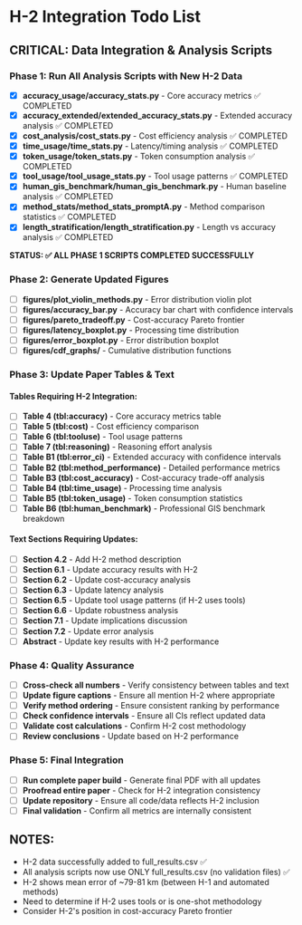 # H-2 Integration Todo List

## CRITICAL: Data Integration & Analysis Scripts

### Phase 1: Run All Analysis Scripts with New H-2 Data
- [x] **accuracy_usage/accuracy_stats.py** - Core accuracy metrics ✅ COMPLETED
- [x] **accuracy_extended/extended_accuracy_stats.py** - Extended accuracy analysis ✅ COMPLETED
- [x] **cost_analysis/cost_stats.py** - Cost efficiency analysis ✅ COMPLETED
- [x] **time_usage/time_stats.py** - Latency/timing analysis ✅ COMPLETED
- [x] **token_usage/token_stats.py** - Token consumption analysis ✅ COMPLETED
- [x] **tool_usage/tool_usage_stats.py** - Tool usage patterns ✅ COMPLETED
- [x] **human_gis_benchmark/human_gis_benchmark.py** - Human baseline analysis ✅ COMPLETED
- [x] **method_stats/method_stats_promptA.py** - Method comparison statistics ✅ COMPLETED
- [x] **length_stratification/length_stratification.py** - Length vs accuracy analysis ✅ COMPLETED

**STATUS: ✅ ALL PHASE 1 SCRIPTS COMPLETED SUCCESSFULLY**

### Phase 2: Generate Updated Figures
- [ ] **figures/plot_violin_methods.py** - Error distribution violin plot
- [ ] **figures/accuracy_bar.py** - Accuracy bar chart with confidence intervals
- [ ] **figures/pareto_tradeoff.py** - Cost-accuracy Pareto frontier
- [ ] **figures/latency_boxplot.py** - Processing time distribution
- [ ] **figures/error_boxplot.py** - Error distribution boxplot
- [ ] **figures/cdf_graphs/** - Cumulative distribution functions

### Phase 3: Update Paper Tables & Text

#### Tables Requiring H-2 Integration:
- [ ] **Table 4 (tbl:accuracy)** - Core accuracy metrics table
- [ ] **Table 5 (tbl:cost)** - Cost efficiency comparison  
- [ ] **Table 6 (tbl:tooluse)** - Tool usage patterns
- [ ] **Table 7 (tbl:reasoning)** - Reasoning effort analysis
- [ ] **Table B1 (tbl:error_ci)** - Extended accuracy with confidence intervals
- [ ] **Table B2 (tbl:method_performance)** - Detailed performance metrics
- [ ] **Table B3 (tbl:cost_accuracy)** - Cost-accuracy trade-off analysis
- [ ] **Table B4 (tbl:time_usage)** - Processing time analysis
- [ ] **Table B5 (tbl:token_usage)** - Token consumption statistics
- [ ] **Table B6 (tbl:human_benchmark)** - Professional GIS benchmark breakdown

#### Text Sections Requiring Updates:
- [ ] **Section 4.2** - Add H-2 method description
- [ ] **Section 6.1** - Update accuracy results with H-2
- [ ] **Section 6.2** - Update cost-accuracy analysis
- [ ] **Section 6.3** - Update latency analysis  
- [ ] **Section 6.5** - Update tool usage patterns (if H-2 uses tools)
- [ ] **Section 6.6** - Update robustness analysis
- [ ] **Section 7.1** - Update implications discussion
- [ ] **Section 7.2** - Update error analysis
- [ ] **Abstract** - Update key results with H-2 performance

### Phase 4: Quality Assurance
- [ ] **Cross-check all numbers** - Verify consistency between tables and text
- [ ] **Update figure captions** - Ensure all mention H-2 where appropriate
- [ ] **Verify method ordering** - Ensure consistent ranking by performance
- [ ] **Check confidence intervals** - Ensure all CIs reflect updated data
- [ ] **Validate cost calculations** - Confirm H-2 cost methodology
- [ ] **Review conclusions** - Update based on H-2 performance

### Phase 5: Final Integration
- [ ] **Run complete paper build** - Generate final PDF with all updates
- [ ] **Proofread entire paper** - Check for H-2 integration consistency
- [ ] **Update repository** - Ensure all code/data reflects H-2 inclusion
- [ ] **Final validation** - Confirm all metrics are internally consistent

## NOTES:
- H-2 data successfully added to full_results.csv ✅
- All analysis scripts now use ONLY full_results.csv (no validation files) ✅
- H-2 shows mean error of ~79-81 km (between H-1 and automated methods)
- Need to determine if H-2 uses tools or is one-shot methodology
- Consider H-2's position in cost-accuracy Pareto frontier